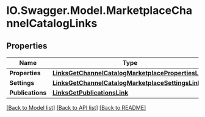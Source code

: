 # IO.Swagger.Model.MarketplaceChannelCatalogLinks
## Properties

Name | Type | Description | Notes
------------ | ------------- | ------------- | -------------
**Properties** | [**LinksGetChannelCatalogMarketplacePropertiesLink**](LinksGetChannelCatalogMarketplacePropertiesLink.md) |  | 
**Settings** | [**LinksGetChannelCatalogMarketplaceSettingsLink**](LinksGetChannelCatalogMarketplaceSettingsLink.md) |  | 
**Publications** | [**LinksGetPublicationsLink**](LinksGetPublicationsLink.md) |  | [optional] 

[[Back to Model list]](../README.md#documentation-for-models) [[Back to API list]](../README.md#documentation-for-api-endpoints) [[Back to README]](../README.md)

